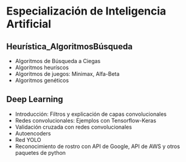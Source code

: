 # Especialización de Inteligencia Artificial
## Heurística_AlgoritmosBúsqueda

- Algoritmos de Búsqueda a Ciegas 
- Algoritmos heuríscos
- Algoritmos de juegos: Minimax, Alfa-Beta
- Algoritmos genéticos

## Deep Learning
- Introducción: Filtros y explicación de capas convolucionales
- Redes convolucionales: Ejemplos con Tensorflow-Keras
- Validación cruzada con redes convolucionales
- Autoencoders
- Red YOLO
- Reconocimiento de rostro con API de Google, API de AWS y otros paquetes de python
